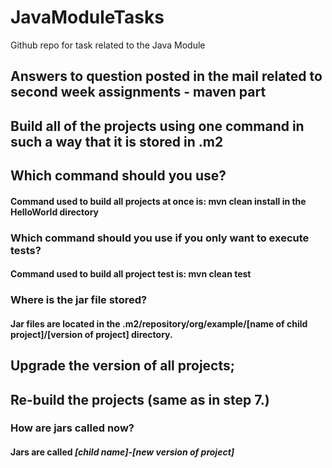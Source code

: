 # JavaModuleTasks
Github repo for task related to the Java Module

## Answers to question posted in the mail related to second week assignments - maven part


## Build all of the projects using one command in such a way that it is stored in .m2

  ## Which command should you use?
  
  #### **Command used to build all projects at once is: mvn clean install in the HelloWorld directory**
    
  ### Which command should you use if you only want to execute tests?
  
  #### **Command used to build all project test is: mvn clean test**
    
  ###	Where is the jar file stored?
  
  #### **Jar files are located in the .m2/repository/org/example/[name of child project]/[version of project] directory.**

## Upgrade the version of all projects;
## Re-build the projects (same as in step 7.)

  ### How are jars called now?

  #### Jars are called **_[child name]_-_[new version of project]_**

    
  
  

